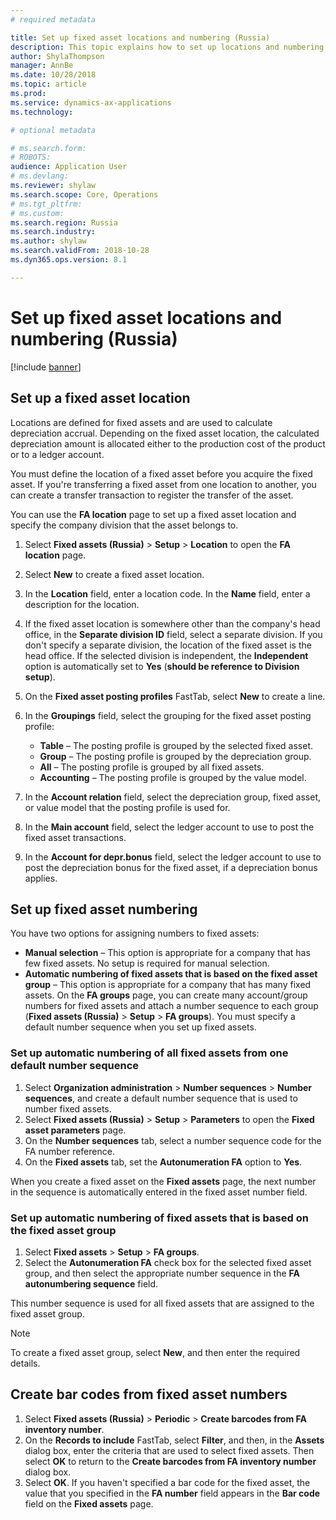 ```yaml
---
# required metadata

title: Set up fixed asset locations and numbering (Russia)
description: This topic explains how to set up locations and numbering for Russian fixed asset.
author: ShylaThompson
manager: AnnBe
ms.date: 10/28/2018
ms.topic: article
ms.prod: 
ms.service: dynamics-ax-applications
ms.technology: 

# optional metadata

# ms.search.form: 
# ROBOTS: 
audience: Application User
# ms.devlang: 
ms.reviewer: shylaw
ms.search.scope: Core, Operations
# ms.tgt_pltfrm: 
# ms.custom: 
ms.search.region: Russia
ms.search.industry: 
ms.author: shylaw
ms.search.validFrom: 2018-10-28
ms.dyn365.ops.version: 8.1

---
```


# Set up fixed asset locations and numbering (Russia)

[!include [banner](../includes/banner.md)]

## Set up a fixed asset location 

Locations are defined for fixed assets and are used to calculate depreciation accrual. Depending on the fixed asset location, the calculated depreciation amount is allocated either to the production cost of the product or to a ledger account.

You must define the location of a fixed asset before you acquire the fixed asset. If you're transferring a fixed asset from one location to another, you can create a transfer transaction to register the transfer of the asset.

You can use the **FA location** page to set up a fixed asset location and specify the company division that the asset belongs to.

1. Select **Fixed assets (Russia)** \> **Setup** \> **Location** to open the **FA location** page.
2. Select **New** to create a fixed asset location.
3. In the **Location** field, enter a location code. In the **Name** field, enter a description for the location.
4. If the fixed asset location is somewhere other than the company's head office, in the **Separate division ID** field, select a separate division. If you don't specify a separate division, the location of the fixed asset is the head office. If the selected division is independent, the **Independent** option is automatically set to **Yes** (**should be reference to Division setup**). 
5. On the **Fixed asset posting profiles** FastTab, select **New** to create a line.
7. In the **Groupings** field, select the grouping for the fixed asset posting profile:

    - **Table** – The posting profile is grouped by the selected fixed asset.
    - **Group** – The posting profile is grouped by the depreciation group.
    - **All** – The posting profile is grouped by all fixed assets.
    - **Accounting** – The posting profile is grouped by the value model.

8. In the **Account relation** field, select the depreciation group, fixed asset, or value model that the posting profile is used for.
9. In the **Main account** field, select the ledger account to use to post the fixed asset transactions.
10. In the **Account for depr.bonus** field, select the ledger account to use to post the depreciation bonus for the fixed asset, if a depreciation bonus applies.

## Set up fixed asset numbering

You have two options for assigning numbers to fixed assets:

- **Manual selection** – This option is appropriate for a company that has few fixed assets. No setup is required for manual selection.
- **Automatic numbering of fixed assets that is based on the fixed asset group** – This option is appropriate for a company that has many fixed assets. On the **FA groups** page, you can create many account/group numbers for fixed assets and attach a number sequence to each group (**Fixed assets (Russia)** \> **Setup** \> **FA groups**). You must specify a default number sequence when you set up fixed assets.

### Set up automatic numbering of all fixed assets from one default number sequence

1. Select **Organization administration** \> **Number sequences** \> **Number sequences**, and create a default number sequence that is used to number fixed assets.
2. Select **Fixed assets (Russia)** \> **Setup** \> **Parameters** to open the **Fixed asset parameters** page.
3. On the **Number sequences** tab, select a number sequence code for the FA number reference.
4. On the **Fixed assets** tab, set the **Autonumeration FA** option to **Yes**.

When you create a fixed asset on the **Fixed assets** page, the next number in the sequence is automatically entered in the fixed asset number field.

### Set up automatic numbering of fixed assets that is based on the fixed asset group

1. Select **Fixed assets** \> **Setup** \> **FA groups**.
2. Select the **Autonumeration FA** check box for the selected fixed asset group, and then select the appropriate number sequence in the **FA autonumbering sequence** field.

This number sequence is used for all fixed assets that are assigned to the fixed asset group.

> [!NOTE]
> To create a fixed asset group, select **New**, and then enter the required details.

## Create bar codes from fixed asset numbers

1. Select **Fixed assets (Russia)** \> **Periodic** \> **Create barcodes from FA inventory number**.
2. On the **Records to include** FastTab, select **Filter**, and then, in the **Assets** dialog box, enter the criteria that are used to select fixed assets. Then select **OK** to return to the **Create barcodes from FA inventory number** dialog box.
4. Select **OK**. If you haven't specified a bar code for the fixed asset, the value that you specified in the **FA number** field appears in the **Bar code** field on the **Fixed assets** page.
